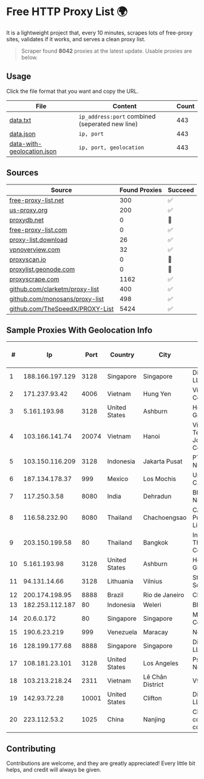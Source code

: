 
# Free HTTP Proxy List 🌍

It is a lightweight project that, every 10 minutes, scrapes lots of free-proxy sites, validates if it works, and serves a clean proxy list.


> Scraper found **8042** proxies at the latest update. Usable proxies are below.

## Usage

Click the file format that you want and copy the URL.


|File|Content|Count|
|----|-------|-----|
|[data.txt](https://raw.githubusercontent.com/themiralay/Proxy-List-World/master/data.txt)|`ip_address:port` combined (seperated new line)|443|
|[data.json](https://raw.githubusercontent.com/themiralay/Proxy-List-World/master/data.json)|`ip, port`|443|
|[data-with-geolocation.json](https://raw.githubusercontent.com/themiralay/Proxy-List-World/master/data-with-geolocation.json)|`ip, port, geolocation`|443|

## Sources

|Source|Found Proxies|Succeed|
|------|-------------|-------|
|[free-proxy-list.net](https://free-proxy-list.net)|300|✅|
|[us-proxy.org](https://www.us-proxy.org)|200|✅|
|[proxydb.net](http://proxydb.net)|0|🚫|
|[free-proxy-list.com](https://free-proxy-list.com/?page=&port=&type%5B%5D=http&type%5B%5D=https&up_time=0&search=Search)|0|✅|
|[proxy-list.download](https://www.proxy-list.download/HTTP)|26|✅|
|[vpnoverview.com](https://vpnoverview.com/privacy/anonymous-browsing/free-proxy-servers)|32|✅|
|[proxyscan.io](https://www.proxyscan.io)|0|🚫|
|[proxylist.geonode.com](https://proxylist.geonode.com/api/proxy-list?limit=300&page=1&sort_by=lastChecked&sort_type=desc&protocols=http,https)|0|🚫|
|[proxyscrape.com](https://api.proxyscrape.com/v2/?request=displayproxies&protocol=http&timeout=10000&country=all&ssl=all&anonymity=all)|1162|✅|
|[github.com/clarketm/proxy-list](https://raw.githubusercontent.com/clarketm/proxy-list/master/proxy-list-raw.txt)|400|✅|
|[github.com/monosans/proxy-list](https://raw.githubusercontent.com/monosans/proxy-list/main/proxies/http.txt)|498|✅|
|[github.com/TheSpeedX/PROXY-List](https://raw.githubusercontent.com/TheSpeedX/PROXY-List/master/http.txt)|5424|✅|


## Sample Proxies With Geolocation Info

|#|Ip|Port|Country|City|Internet Service Provider|
|-|--|----|-------|----|-------------------------|
|1|188.166.197.129|3128|Singapore|Singapore|DigitalOcean, LLC|
|2|171.237.93.42|4006|Vietnam|Hung Yen|Viettel Corporation|
|3|5.161.193.98|3128|United States|Ashburn|Hetzner Online GmbH|
|4|103.166.141.74|20074|Vietnam|Hanoi|Viet NAM Cloud Technology Joint Stock Company|
|5|103.150.116.209|3128|Indonesia|Jakarta Pusat|PT Biznet Gio Nusantara|
|6|187.134.178.37|999|Mexico|Los Mochis|Uninet S.A. de C.V.|
|7|117.250.3.58|8080|India|Dehradun|Bharat Sanchar Nigam Ltd|
|8|116.58.232.90|8080|Thailand|Chachoengsao|CAT Telecom Public Company Limited|
|9|203.150.199.58|80|Thailand|Bangkok|Internet Thailand Company Ltd.|
|10|5.161.193.98|3128|United States|Ashburn|Hetzner Online GmbH|
|11|94.131.14.66|3128|Lithuania|Vilnius|Stark Industries Solutions LTD|
|12|200.174.198.95|8888|Brazil|Rio de Janeiro|Claro S.A|
|13|182.253.112.187|80|Indonesia|Weleri|BIZNET|
|14|20.6.0.172|80|Singapore|Singapore|Microsoft Corporation|
|15|190.6.23.219|999|Venezuela|Maracay|Net Uno|
|16|128.199.177.68|8888|Singapore|Singapore|DigitalOcean, LLC|
|17|108.181.23.101|3128|United States|Los Angeles|Psychz Networks|
|18|103.213.218.24|2311|Vietnam|Lê Chân District|V9ERP|
|19|142.93.72.28|10001|United States|Clifton|DigitalOcean, LLC|
|20|223.112.53.2|1025|China|Nanjing|China Mobile communications corporation|



## Contributing

Contributions are welcome, and they are greatly appreciated! Every
little bit helps, and credit will always be given.

